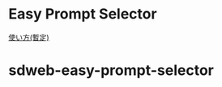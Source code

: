 # Easy Prompt Selector

[使い方(暫定)](https://blue-pen5805.fanbox.cc/posts/5306601)
# sdweb-easy-prompt-selector
